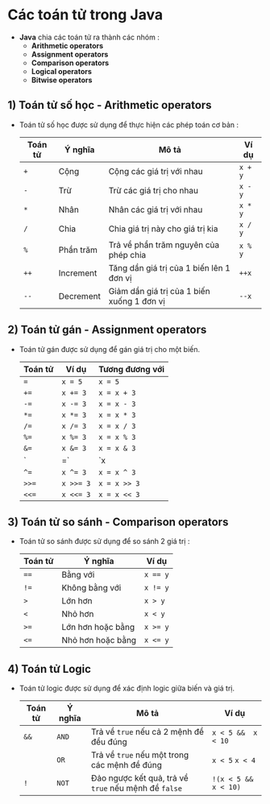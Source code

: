 # Các toán tử trong Java
- **Java** chia các toán tử ra thành các nhóm :
    - **Arithmetic operators**
    - **Assignment operators**
    - **Comparison operators**
    - **Logical operators**
    - **Bitwise operators**
## **1) Toán tử số học - Arithmetic operators**
- Toán tử số học được sử dụng để thực hiện các phép toán cơ bản :
    
    | Toán tử | Ý nghĩa | Mô tả | Ví dụ |
    |---------|---------|-------|-------|
    | `+` | Cộng | Cộng các giá trị với nhau | `x + y` |
    | `-` | Trừ | Trừ các giá trị cho nhau | `x - y` |
    | `*` | Nhân | Nhân các giá trị với nhau | `x * y` |
    | `/` | Chia | Chia giá trị này cho giá trị kia | `x / y` |
    | `%` | Phần trăm | Trả về phần trăm nguyên của phép chia | `x % y` |
    | `++` | Increment | Tăng dần giá trị của 1 biến lên 1 đơn vị | `++x` |
    | `--` | Decrement | Giảm dần giá trị của 1 biến xuống 1 đơn vị | `--x` |
## **2) Toán tử gán - Assignment operators**
- Toán tử gán được sử dụng để gán giá trị cho một biến.

    | Toán tử | Ví dụ | Tương đương với |
    |---------|-------|-----------------|
    | `=` | `x = 5` | `x = 5` |
    | `+=` | `x += 3` | `x = x + 3` |
    | `-=` | `x -= 3` | `x = x - 3` |
    | `*=` | `x *= 3` | `x = x * 3` |
    | `/=` | `x /= 3` | `x = x / 3` |
    | `%=` | `x %= 3` | `x = x % 3` |
    | `&=` | `x &= 3` | `x = x & 3` |
    | `|=` | `x |= 3` | `x = x | 3` |
    | `^=` | `x ^= 3` | `x = x ^ 3` |
    | `>>=` | `x >>= 3` | `x = x >> 3` |
    | `<<=` | `x <<= 3` | `x = x << 3` |
## **3) Toán tử so sánh - Comparison operators**
- Toán tử so sánh được sử dụng để so sánh 2 giá trị :

    | Toán tử | Ý nghĩa | Ví dụ |
    |---------|---------|-------|
    | `==` | Bằng với | `x == y` |
    | `!=` | Không bằng với | `x != y` |
    | `>` | Lớn hơn | `x > y` |
    | `<` | Nhỏ hơn | `x < y` |
    | `>=` | Lớn hơn hoặc bằng | `x >= y` |
    | `<=` | Nhỏ hơn hoặc bằng | `x <= y` |
## **4) Toán tử Logic**
- Toán tử logic được sử dụng để xác định logic giữa biến và giá trị.

    | Toán tử | Ý nghĩa | Mô tả | Ví dụ |
    |---------|---------|-------|-------|
    | `&&` | `AND` | Trả về `true` nếu cả 2 mệnh đề đều đúng | `x < 5 &&  x < 10` |
    |  | `OR` | Trả về `true` nếu một trong các mệnh đề đúng | `x < 5`  `x < 4` |
    | `!` | `NOT` | Đảo ngược kết quả, trả về `true` nếu mệnh đề `false` | `!(x < 5 && x < 10)` |